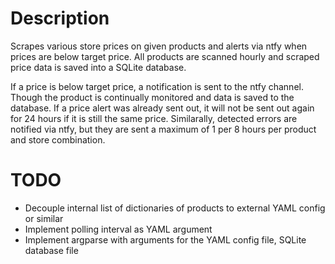 # Description
Scrapes various store prices on given products and alerts via ntfy when prices are below target price. All products are scanned hourly and scraped price data is saved into a SQLite database.

If a price is below target price, a notification is sent to the ntfy channel. Though the product is continually monitored and data is saved to the database. If a price alert was already sent out, it will not be sent out again for 24 hours if it is still the same price. Similarally, detected errors are notified via ntfy, but they are sent a maximum of 1 per 8 hours per product and store combination.

# TODO
- Decouple internal list of dictionaries of products to external YAML config or similar
- Implement polling interval as YAML argument
- Implement argparse with arguments for the YAML config file, SQLite database file
